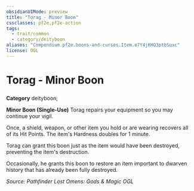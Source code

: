 ```yaml
---
obsidianUIMode: preview
title: "Torag - Minor Boon"
cssclasses: pf2e,pf2e-action
tags:
  - trait/common
  - category/deityboon
aliases: "Compendium.pf2e.boons-and-curses.Item.e7Y4jKHQ3ptbSuxc"
license: OGL
---
```

# Torag - Minor Boon

### 

**Category** deityboon; 




**Minor Boon (Single-Use)** Torag repairs your equipment so you may continue your vigil.

Once, a shield, weapon, or other item you hold or are wearing recovers all of its Hit Points. The item's Hardness doubles for 1 minute.

Torag can grant this boon just as the item would have been destroyed, preventing the item's destruction.

Occasionally, he grants this boon to restore an item important to dwarven history that has already been fully destroyed.

*Source: Pathfinder Lost Omens: Gods & Magic*
*OGL*